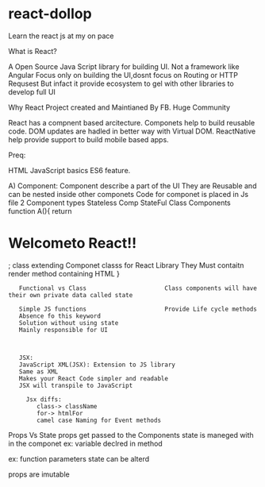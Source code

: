 # react-dollop
Learn the react js at my on pace


What is React?

  A Open Source Java Script library for building UI.
  Not a framework like Angular
  Focus only on building the UI,dosnt focus on Routing or HTTP Requsest
  But infact it provide ecosystem to gel with other libraries to develop full UI


Why React
  Project created and Maintianed By FB.
  Huge Community

React has a compnent based arcitecture.
  Componets help to build reusable code.
  DOM updates are hadled in better way with Virtual DOM.
  ReactNative help provide support to build mobile based apps.

 Preq:

 HTML
 JavaScript	basics
 ES6 feature.



 A) Component: Component describe a part of the UI 
 	   They are Reusable and can be nested inside other componets
     Code for componet is placed in  Js file 
     2 Component types
       Stateless Comp                              StateFul Class Components
       function A(){
       return  <h1> Welcometo React!!</h1>;          class extending Componet classs for React Library
       												 They Must contaitn render method containing HTML
       }


       Functional vs Class 						Class components will have their own private data called state

       Simple JS functions					    Provide Life cycle methods 
       Absence fo this keyword
       Solution without using state
       Mainly responsible for UI



       JSX:
       JavaScript XML(JSX): Extension to JS library
       Same as XML
       Makes your React Code simpler and readable
       JSX will transpile to JavaScript 

         Jsx diffs:
         	class-> className
         	for-> htmlFor
         	camel case Naming for Event methods

       


   Props Vs State
   props get passed to the Components                     state is maneged with in the componet
   														  ex: variable declred in method

   ex: function parameters 								   state can be alterd
   
   props are imutable
